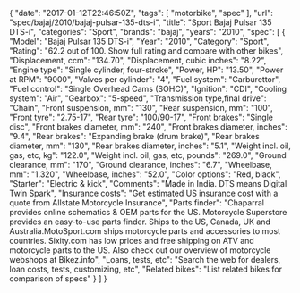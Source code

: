 {
    "date": "2017-01-12T22:46:50Z",
    "tags": [
        "motorbike",
        "spec"
    ],
    "url": "spec\/bajaj\/2010\/bajaj-pulsar-135-dts-i",
    "title": "Sport Bajaj Pulsar 135 DTS-i",
    "categories": "Sport",
    "brands": "bajaj",
    "years": "2010",
    "spec": [
        {
            "Model": "Bajaj Pulsar 135 DTS-i",
            "Year": "2010",
            "Category": "Sport",
            "Rating": "62.2 out of 100. Show full rating and compare with other bikes",
            "Displacement, ccm": "134.70",
            "Displacement, cubic inches": "8.22",
            "Engine type": "Single cylinder, four-stroke",
            "Power, HP": "13.50",
            "Power at RPM": "9000",
            "Valves per cylinder": "4",
            "Fuel system": "Carburettor",
            "Fuel control": "Single Overhead Cams (SOHC)",
            "Ignition": "CDI",
            "Cooling system": "Air",
            "Gearbox": "5-speed",
            "Transmission type,final drive": "Chain",
            "Front suspension, mm": "130",
            "Rear suspension, mm": "100",
            "Front tyre": "2.75-17",
            "Rear tyre": "100\/90-17",
            "Front brakes": "Single disc",
            "Front brakes diameter, mm": "240",
            "Front brakes diameter, inches": "9.4",
            "Rear brakes": "Expanding brake (drum brake)",
            "Rear brakes diameter, mm": "130",
            "Rear brakes diameter, inches": "5.1",
            "Weight incl. oil, gas, etc, kg": "122.0",
            "Weight incl. oil, gas, etc, pounds": "269.0",
            "Ground clearance, mm": "170",
            "Ground clearance, inches": "6.7",
            "Wheelbase, mm": "1.320",
            "Wheelbase, inches": "52.0",
            "Color options": "Red, black",
            "Starter": "Electric & kick",
            "Comments": "Made in India. DTS means Digital Twin Spark",
            "Insurance costs": "Get estimated US insurance cost with a quote from Allstate Motorcycle Insurance",
            "Parts finder": "Chaparral provides online schematics & OEM parts for the US.   Motorcycle Superstore provides an easy-to-use parts finder. Ships to the US, Canada, UK and Australia.MotoSport.com ships motorcycle parts and accessories to most countries.    Sixity.com has low prices and free shipping on ATV and motorcycle parts to the US. Also check out our overview of motorcycle webshops at Bikez.info",
            "Loans, tests, etc": "Search the web for dealers, loan costs, tests, customizing, etc",
            "Related bikes": "List related bikes for comparison of specs"
        }
    ]
}